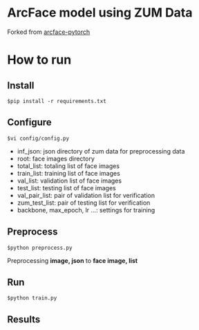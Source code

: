 # ArcFace model using ZUM Data
Forked from [arcface-pytorch](https://github.com/ronghuaiyang/arcface-pytorch)

# How to run
## Install
```
$pip install -r requirements.txt
```

## Configure
```
$vi config/config.py
```
- inf_json: json directory of zum data for preprocessing data
- root: face images directory
- total_list: totaling list of face images
- train_list: training list of face images
- val_list: validation list of face images
- test_list: testing list of face images
- val_pair_list: pair of validation list for verification
- zum_test_list: pair of testing list for verification
- backbone, max_epoch, lr ...: settings for training

## Preprocess
```
$python preprocess.py
```
Preprocessing **image, json** to **face image, list**

## Run
```
$python train.py
```

## Results